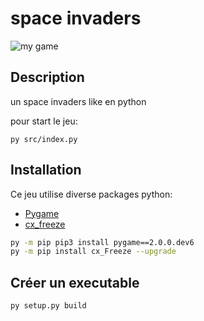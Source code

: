<div center="align">

# space invaders 

![my game](./assets/images/menu/start.jpg)

</div>

## Description

un space invaders like en python 

pour start le jeu:

`py src/index.py`

## Installation

Ce jeu utilise diverse packages python:
 - [Pygame](https://github.com/pygame/pygame)
 - [cx_freeze](https://github.com/marcelotduarte/cx_Freeze)

```bash
py -m pip pip3 install pygame==2.0.0.dev6
py -m pip install cx_Freeze --upgrade
```

## Créer un executable

```bash
py setup.py build
```


